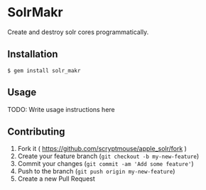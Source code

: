 # SolrMakr

Create and destroy solr cores programmatically.

## Installation

    $ gem install solr_makr

## Usage

TODO: Write usage instructions here

## Contributing

1. Fork it ( https://github.com/scryptmouse/apple_solr/fork )
2. Create your feature branch (`git checkout -b my-new-feature`)
3. Commit your changes (`git commit -am 'Add some feature'`)
4. Push to the branch (`git push origin my-new-feature`)
5. Create a new Pull Request
